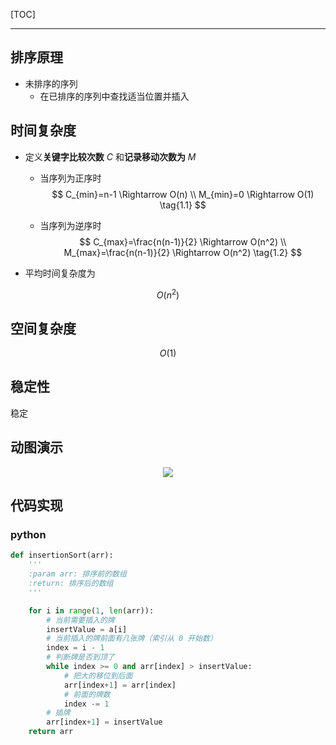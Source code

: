 <!-- @author: Zhang Jinbao -->

<!-- @date: 2022-03-02 14:17:19 -->

[TOC]

---

## 排序原理

- 未排序的序列
  - 在已排序的序列中查找适当位置并插入



## 时间复杂度

- 定义**关键字比较次数** $C$ 和**记录移动次数为** $M$

  - 当序列为正序时
    $$
    C_{min}=n-1 \Rightarrow O(n)
    \\
    M_{min}=0 \Rightarrow O(1)
    \tag{1.1}
    $$
    
  - 当序列为逆序时
    $$
    C_{max}=\frac{n(n-1)}{2} \Rightarrow O(n^2)
    \\
    M_{max}=\frac{n(n-1)}{2} \Rightarrow O(n^2)
    \tag{1.2}
    $$
    
  
- 平均时间复杂度为

$$
O(n^2) \tag{1.3}
$$



## 空间复杂度

$$
O(1) \tag{2}
$$



## 稳定性

稳定



## 动图演示

<div align="center">
<img src="https://www.runoob.com/wp-content/uploads/2019/03/insertionSort.gif" />
</div>



## 代码实现

### python

```python
def insertionSort(arr):
    '''
    :param arr: 排序前的数组
    :return: 排序后的数组
    '''

    for i in range(1, len(arr)):
        # 当前需要插入的牌
        insertValue = a[i]
        # 当前插入的牌前面有几张牌（索引从 0 开始数）
        index = i - 1
        # 判断牌是否到顶了
        while index >= 0 and arr[index] > insertValue:
            # 把大的移位到后面
            arr[index+1] = arr[index]
            # 前面的牌数
            index -= 1
        # 插牌
        arr[index+1] = insertValue
    return arr
```

